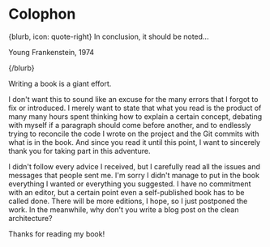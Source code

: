 # Colophon

{blurb, icon: quote-right}
In conclusion, it should be noted...

Young Frankenstein, 1974

{/blurb}


Writing a book is a giant effort.

I don't want this to sound like an excuse for the many errors that I forgot to fix or introduced. I merely want to state that what you read is the product of many many hours spent thinking how to explain a certain concept, debating with myself if a paragraph should come before another, and to endlessly trying to reconcile the code I wrote on the project and the Git commits with what is in the book. And since you read it until this point, I want to sincerely thank you for taking part in this adventure.

I didn't follow every advice I received, but I carefully read all the issues and messages that people sent me. I'm sorry I didn't manage to put in the book everything I wanted or everything you suggested. I have no commitment with an editor, but a certain point even a self-published book has to be called done. There will be more editions, I hope, so I just postponed the work. In the meanwhile, why don't you write a blog post on the clean architecture?

Thanks for reading my book!

